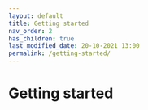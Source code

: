 ```yaml
---
layout: default
title: Getting started
nav_order: 2
has_children: true
last_modified_date: 20-10-2021 13:00
permalink: /getting-started/
---
```


# Getting started